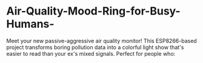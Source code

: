 # Air-Quality-Mood-Ring-for-Busy-Humans-
Meet your new passive-aggressive air quality monitor! This ESP8266-based project transforms boring pollution data into a colorful light show that's easier to read than your ex's mixed signals. Perfect for people who:
